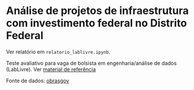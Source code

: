 # Análise de projetos de infraestrutura com investimento federal no Distrito Federal

Ver relatório em `relatorio_lablivre.ipynb`.

Teste avaliativo para vaga de bolsista em engenharia/análise de dados (LabLivre). Ver [material de referência](https://docs.google.com/document/d/1WWBnAodJoDo40WZ6ysI5cGx90KFYAp7GTFLrWPjmMFE/edit?tab=t.0)

Fonte de dados: [obrasgov](https://api.obrasgov.gestao.gov.br/obrasgov/api/swagger-ui/index.html#/Projeto%20De%20Investimento/buscarPorFiltro) 
